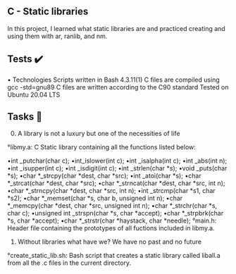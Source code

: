 ## C - Static libraries
In this project, I learned what static libraries are and practiced creating and using them with ar, ranlib, and nm.

## Tests ✔️
• Technologies
Scripts written in Bash 4.3.11(1)
C files are compiled using gcc -std=gnu89
C files are written according to the C90 standard
Tested on Ubuntu 20.04 LTS
## Tasks 📃
0. A library is not a luxury but one of the necessities of life

°libmy.a: C Static library containing all the functions listed below:

•int _putchar(char c);
•int_islower(int c);
•int _isalpha(int c);
•int _abs(int n);
•int _isupper(int c);
•int _isdigit(int c);
•int _strlen(char *s);
•void _puts(char *s);
•char *_strcpy(char *dest, char *src);
•int _atoi(char *s);
•char *_strcat(char *dest, char *src);
•char *_strncat(char *dest, char *src, int n);
•char *_strncpy(char *dest, char *src, int n);
•int _strcmp(char *s1, char *s2);
•char *_memset(char *s, char b, unsigned int n);
•char *_memcpy(char *dest, char *src, unsigned int n);
•char *_strchr(char *s, char c);
•unsigned int _strspn(char *s, char *accept);
•char *_strpbrk(char *s, char *accept);
•char *_strstr(char *haystack, char *needle);
°main.h: Header file containing the prototypes of all fuctions included in libmy.a.

1. Without libraries what have we? We have no past and no future

°create_static_lib.sh: Bash script that creates a static library called liball.a from all the .c files in the current directory.

